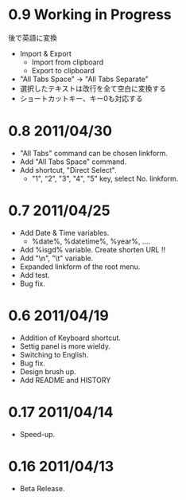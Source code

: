 # 0.9 Working in Progress

後で英語に変換

* Import & Export
  * Import from clipboard
  * Export to clipboard
* "All Tabs Space" -> "All Tabs Separate"
* 選択したテキストは改行を全て空白に変換する
* ショートカットキー、キー0も対応する

# 0.8 2011/04/30

* "All Tabs" command can be chosen linkform.
* Add "All Tabs Space" command.
* Add shortcut, "Direct Select".
  * "1", "2", "3", "4", "5" key, select No. linkform.

# 0.7 2011/04/25

* Add Date & Time variables.
  * %date%, %datetime%, %year%, .... 
* Add %isgd% variable. Create shorten URL !!
* Add "\n", "\t" variable.
* Expanded linkform of the root menu.
* Add test.
* Bug fix.

# 0.6 2011/04/19

* Addition of Keyboard shortcut.
* Settig panel is more wieldy.
* Switching to English.
* Bug fix.
* Design brush up.
* Add README and HISTORY

# 0.17 2011/04/14

* Speed-up.

# 0.16 2011/04/13

* Beta Release.

